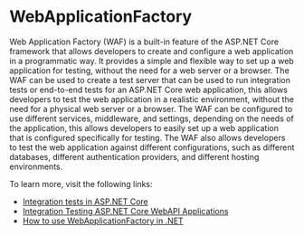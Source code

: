 # WebApplicationFactory

Web Application Factory (WAF) is a built-in feature of the ASP.NET Core framework that allows developers to create and configure a web application in a programmatic way. It provides a simple and flexible way to set up a web application for testing, without the need for a web server or a browser. The WAF can be used to create a test server that can be used to run integration tests or end-to-end tests for an ASP.NET Core web application, this allows developers to test the web application in a realistic environment, without the need for a physical web server or a browser. The WAF can be configured to use different services, middleware, and settings, depending on the needs of the application, this allows developers to easily set up a web application that is configured specifically for testing. The WAF also allows developers to test the web application against different configurations, such as different databases, different authentication providers, and different hosting environments.

To learn more, visit the following links:

- [Integration tests in ASP.NET Core](https://learn.microsoft.com/en-us/aspnet/core/test/integration-tests?view=aspnetcore-7.0)
- [Integration Testing ASP.NET Core WebAPI Applications](https://www.youtube.com/watch?v=xs8gNQjCXw0)
- [How to use WebApplicationFactory in .NET](https://stackoverflow.com/questions/69058176/how-to-use-webapplicationfactory-in-net6-without-speakable-entry-point)